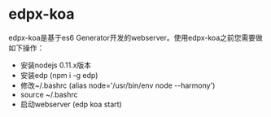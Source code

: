 edpx-koa
========

edpx-koa是基于es6 Generator开发的webserver。使用edpx-koa之前您需要做如下操作：

+ 安装nodejs 0.11.x版本
+ 安装edp (npm i -g edp)
+ 修改~/.bashrc (alias node='/usr/bin/env node --harmony')
+ source ~/.bashrc
+ 启动webserver (edp koa start)
